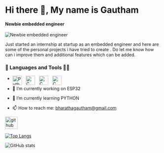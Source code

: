 # Hi there 👋, My name is Gautham
#### Newbie embedded engineer
![Newbie embedded engineer](https://media.giphy.com/media/v1.Y2lkPTc5MGI3NjExa3E1NzdzZTE5NXRhZ3o0eGNjcDF4ZGppM3FqdW1ibzl1dndzcTdoeiZlcD12MV9pbnRlcm5hbF9naWZfYnlfaWQmY3Q9Zw/XZUnW9AKhvrACNAXVh/giphy.gif)


Just started an internship at startup as an embedded engineer and here are some of the personal projects i have tried to create . 
Do let me know how can i improve them and additional  features which can be added.


### 🧰 Languages and Tools 🤹‍♂
- <img align="left" alt="Python" width="30px" style="padding-right:10px;" src="https://cdn.jsdelivr.net/gh/devicons/devicon/icons/python/python-plain.svg" />  <img align="left" alt="C" width="30px" style="padding-right:10px;" src="https://cdn.jsdelivr.net/gh/devicons/devicon@latest/icons/c/c-original.svg" /> <img align="left" alt="C" width="30px" style="padding-right:10px;" src="https://cdn.jsdelivr.net/gh/devicons/devicon@latest/icons/embeddedc/embeddedc-original-wordmark.svg" /> <img align="left" alt="C" width="30px" style="padding-right:10px;" src="https://cdn.jsdelivr.net/gh/devicons/devicon@latest/icons/vscode/vscode-original-wordmark.svg" />


- 🔭 I’m currently working on ESP32 
- 🌱 I’m currently learning PYTHON 
- 📫 How to reach me: bharathagautham@gmail.com 


[<img src='https://cdn.jsdelivr.net/npm/simple-icons@3.0.1/icons/github.svg' alt='github' height='40'>](https://github.com/gautham39)  

[![Top Langs](https://github-readme-stats.vercel.app/api/top-langs/?username=gautham39)](https://github.com/anuraghazra/github-readme-stats)

![GitHub stats](https://github-readme-stats.vercel.app/api?username=gautham39&show_icons=true)  

